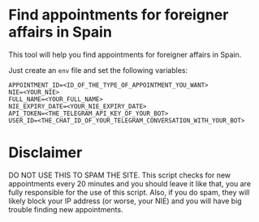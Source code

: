 # Find appointments for foreigner affairs in Spain
This tool will help you find appointments for foreigner affairs in Spain.

Just create an `env` file and set the following variables:

```
APPOINTMENT_ID=<ID_OF_THE_TYPE_OF_APPOINTMENT_YOU_WANT>
NIE=<YOUR_NIE>
FULL_NAME=<YOUR_FULL_NAME>
NIE_EXPIRY_DATE=<YOUR_NIE_EXPIRY_DATE>
API_TOKEN=<THE_TELEGRAM_API_KEY_OF_YOUR_BOT>
USER_ID=<THE_CHAT_ID_OF_YOUR_TELEGRAM_CONVERSATION_WITH_YOUR_BOT>
```

# Disclaimer
DO NOT USE THIS TO SPAM THE SITE. This script checks for new appointments every 20 minutes and you should leave it like that, you are fully responsible for the use of this script. Also, if you do spam, they will likely block your IP address (or worse, your NIE) and you will have big trouble finding new appointments.
